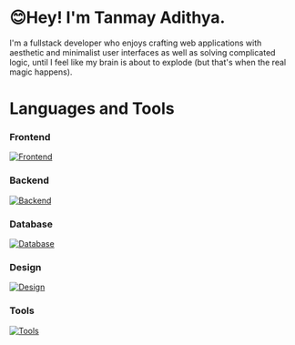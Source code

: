 <h1>😊Hey! I'm Tanmay Adithya.</h1>

I'm a fullstack developer who enjoys crafting web applications with aesthetic and minimalist user interfaces as well as solving complicated logic, until I feel like my brain is about to explode (but that's when the real magic happens).


# Languages and Tools

### Frontend

[![Frontend](https://skillicons.dev/icons?i=html,css,scss,bootstrap,js,ts,react,redux,tailwind,astro,next)](https://skillicons.dev)

### Backend

[![Backend](https://skillicons.dev/icons?i=nodejs,express,postman)](https://skillicons.dev)

### Database

[![Database](https://skillicons.dev/icons?i=mongodb,mysql,postgres,prisma)](https://skillicons.dev)

### Design

[![Design](https://skillicons.dev/icons?i=figma,ps)](https://skillicons.dev)

### Tools

[![Tools](https://skillicons.dev/icons?i=git,github,vscode,windows,ubuntu)](https://skillicons.dev)


<!-- [![](https://visitcount.itsvg.in/api?id=TanmayAdithya&label=Profile%20Views&color=12&icon=5&pretty=false)](https://visitcount.itsvg.in) -->
